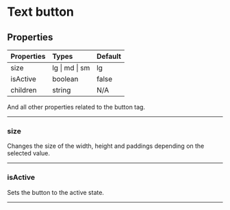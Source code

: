 # Text button

## Properties

| Properties | Types          | Default |
|------------|:---------------|:--------|
| size       | lg \| md \| sm | lg      |
| isActive   | boolean        | false   |
| children   | string         | N/A     |

And all other properties related to the button tag.

---

### size

Changes the size of the width, height and paddings depending on the selected value.

---

### isActive

Sets the button to the active state.

---
